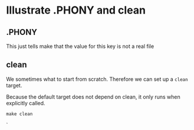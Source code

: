 # Illustrate .PHONY and clean

## .PHONY
This just tells make that the value for this key is not a real file

## clean
We sometimes what to start from scratch. Therefore we can set up a `clean` target.

Because the default target does not depend on clean, it only runs when explicitly called.

`make clean`

`
